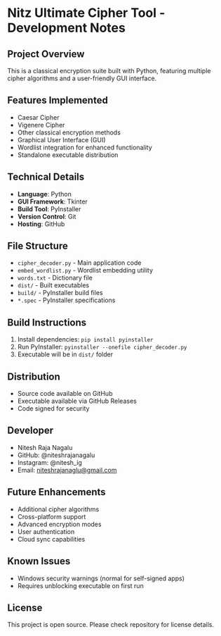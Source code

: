 # Nitz Ultimate Cipher Tool - Development Notes

## Project Overview
This is a classical encryption suite built with Python, featuring multiple cipher algorithms and a user-friendly GUI interface.

## Features Implemented
- Caesar Cipher
- Vigenere Cipher
- Other classical encryption methods
- Graphical User Interface (GUI)
- Wordlist integration for enhanced functionality
- Standalone executable distribution

## Technical Details
- **Language**: Python
- **GUI Framework**: Tkinter
- **Build Tool**: PyInstaller
- **Version Control**: Git
- **Hosting**: GitHub

## File Structure
- `cipher_decoder.py` - Main application code
- `embed_wordlist.py` - Wordlist embedding utility
- `words.txt` - Dictionary file
- `dist/` - Built executables
- `build/` - PyInstaller build files
- `*.spec` - PyInstaller specifications

## Build Instructions
1. Install dependencies: `pip install pyinstaller`
2. Run PyInstaller: `pyinstaller --onefile cipher_decoder.py`
3. Executable will be in `dist/` folder

## Distribution
- Source code available on GitHub
- Executable available via GitHub Releases
- Code signed for security

## Developer
- Nitesh Raja Nagalu
- GitHub: @niteshrajanagalu
- Instagram: @nitesh_ig
- Email: niteshrajanaglu@gmail.com

## Future Enhancements
- Additional cipher algorithms
- Cross-platform support
- Advanced encryption modes
- User authentication
- Cloud sync capabilities

## Known Issues
- Windows security warnings (normal for self-signed apps)
- Requires unblocking executable on first run

## License
This project is open source. Please check repository for license details.